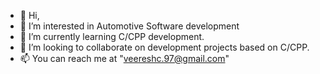 - 👋 Hi,
- 👀 I’m interested in Automotive Software development
- 🌱 I’m currently learning C/CPP development.
- 💞️ I’m looking to collaborate on development projects based on C/CPP.
- 📫 You can reach me at "veereshc.97@gmail.com"

<!---
Vericoly/Vericoly is a ✨ special ✨ repository because its `README.md` (this file) appears on your GitHub profile.
You can click the Preview link to take a look at your changes.
--->
